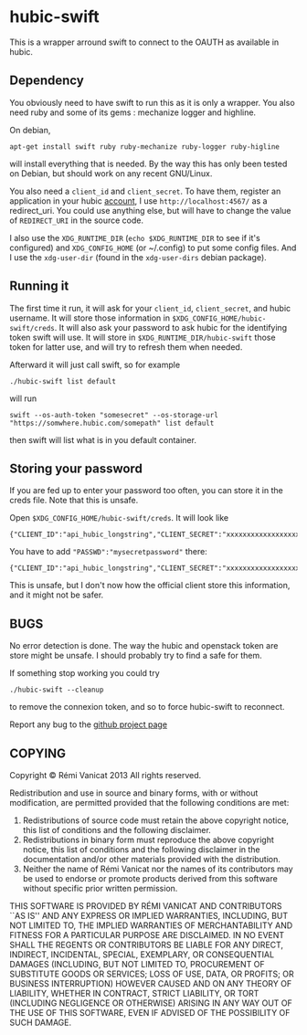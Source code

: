 hubic-swift
==========

This is a wrapper arround swift to connect to the OAUTH as available
in hubic.

Dependency
----------

You obviously need to have swift to run this as it is only a wrapper.
You also need ruby and some of its gems : mechanize logger and highline.

On debian, 

    apt-get install swift ruby ruby-mechanize ruby-logger ruby-higline

will install everything that is needed. By the way this has only been
tested on Debian, but should work on any recent GNU/Linux.

You also need a `client_id` and `client_secret`. To have them,
register an application in your hubic
[account](https://hubic.com/home/browser/developers/), I use
`http://localhost:4567/` as a redirect_uri. You could use
anything else, but will have to change the value of `REDIRECT_URI` in
the source code.

I also use the `XDG_RUNTIME_DIR` (`echo $XDG_RUNTIME_DIR` to see if it's
configured) and `XDG_CONFIG_HOME` (or ~/.config) to put some config
files. And I use the `xdg-user-dir` (found in the `xdg-user-dirs`
debian package).

Running it
----------
The first time it run, it will ask for your `client_id`,
`client_secret`, and hubic username. It will store those information
in `$XDG_CONFIG_HOME/hubic-swift/creds`. It will also ask your
password to ask hubic for the identifying token swift will use.
It will store in `$XDG_RUNTIME_DIR/hubic-swift` those token for latter
use, and will try to refresh them when needed.

Afterward it will just call swift, so for example

    ./hubic-swift list default

will run

    swift --os-auth-token "somesecret" --os-storage-url "https://somwhere.hubic.com/somepath" list default

then swift will list what is in you default container.

Storing your password
---------------------

If you are fed up to enter your password too often, you can store it
in the creds file. Note that this is unsafe.

Open `$XDG_CONFIG_HOME/hubic-swift/creds`. It will look like

    {"CLIENT_ID":"api_hubic_longstring","CLIENT_SECRET":"xxxxxxxxxxxxxxxxxxxxxx","USERNAME":"me@example.com"}

You have to add `"PASSWD":"mysecretpassword"` there:

    {"CLIENT_ID":"api_hubic_longstring","CLIENT_SECRET":"xxxxxxxxxxxxxxxxxxxxxx","USERNAME":"me@example.com","PASSWD":"mysecretpassword"}

This is unsafe, but I don't now how the official client store this
information, and it might not be safer.

BUGS
----
No error detection is done. The way the hubic and openstack token are
store might be unsafe. I should probably try to find a safe for them. 

If something stop working you could try

    ./hubic-swift --cleanup

to remove the connexion token, and so to force hubic-swift to
reconnect. 

Report any bug to the [github project page](https://github.com/vanicat/hubic-swift/issues?state=open)


COPYING
-------

Copyright © Rémi Vanicat 2013
All rights reserved.

Redistribution and use in source and binary forms, with or without
modification, are permitted provided that the following conditions
are met:

1. Redistributions of source code must retain the above copyright
   notice, this list of conditions and the following disclaimer.
2. Redistributions in binary form must reproduce the above copyright
   notice, this list of conditions and the following disclaimer in the
   documentation and/or other materials provided with the distribution.
3. Neither the name of Rémi Vanicat nor the names of its contributors
   may be used to endorse or promote products derived from this software
   without specific prior written permission.

THIS SOFTWARE IS PROVIDED BY RÉMI VANICAT AND CONTRIBUTORS ``AS IS''
AND ANY EXPRESS OR IMPLIED WARRANTIES, INCLUDING, BUT NOT LIMITED TO,
THE IMPLIED WARRANTIES OF MERCHANTABILITY AND FITNESS FOR A PARTICULAR
PURPOSE ARE DISCLAIMED.  IN NO EVENT SHALL THE REGENTS OR CONTRIBUTORS
BE LIABLE FOR ANY DIRECT, INDIRECT, INCIDENTAL, SPECIAL, EXEMPLARY, OR
CONSEQUENTIAL DAMAGES (INCLUDING, BUT NOT LIMITED TO, PROCUREMENT OF
SUBSTITUTE GOODS OR SERVICES; LOSS OF USE, DATA, OR PROFITS; OR
BUSINESS INTERRUPTION) HOWEVER CAUSED AND ON ANY THEORY OF LIABILITY,
WHETHER IN CONTRACT, STRICT LIABILITY, OR TORT (INCLUDING NEGLIGENCE
OR OTHERWISE) ARISING IN ANY WAY OUT OF THE USE OF THIS SOFTWARE, EVEN
IF ADVISED OF THE POSSIBILITY OF SUCH DAMAGE.




